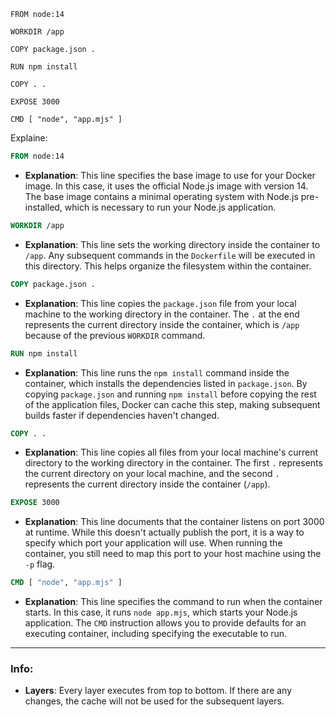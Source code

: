 ```Docker
FROM node:14

WORKDIR /app

COPY package.json .

RUN npm install

COPY . .

EXPOSE 3000

CMD [ "node", "app.mjs" ]
```

Explaine:

```Dockerfile
FROM node:14
```
- **Explanation**: This line specifies the base image to use for your Docker image. In this case, it uses the official Node.js image with version 14. The base image contains a minimal operating system with Node.js pre-installed, which is necessary to run your Node.js application.

```Dockerfile
WORKDIR /app
```
- **Explanation**: This line sets the working directory inside the container to `/app`. Any subsequent commands in the `Dockerfile` will be executed in this directory. This helps organize the filesystem within the container.

```Dockerfile
COPY package.json .
```
- **Explanation**: This line copies the `package.json` file from your local machine to the working directory in the container. The `.` at the end represents the current directory inside the container, which is `/app` because of the previous `WORKDIR` command.

```Dockerfile
RUN npm install
```
- **Explanation**: This line runs the `npm install` command inside the container, which installs the dependencies listed in `package.json`. By copying `package.json` and running `npm install` before copying the rest of the application files, Docker can cache this step, making subsequent builds faster if dependencies haven't changed.

```Dockerfile
COPY . .
```
- **Explanation**: This line copies all files from your local machine's current directory to the working directory in the container. The first `.` represents the current directory on your local machine, and the second `.` represents the current directory inside the container (`/app`).

```Dockerfile
EXPOSE 3000
```
- **Explanation**: This line documents that the container listens on port 3000 at runtime. While this doesn't actually publish the port, it is a way to specify which port your application will use. When running the container, you still need to map this port to your host machine using the `-p` flag.

```Dockerfile
CMD [ "node", "app.mjs" ]
```
- **Explanation**: This line specifies the command to run when the container starts. In this case, it runs `node app.mjs`, which starts your Node.js application. The `CMD` instruction allows you to provide defaults for an executing container, including specifying the executable to run.


---
### Info:
- **Layers**: Every layer executes from top to bottom. If there are any changes, the cache will not be used for the subsequent layers.
